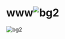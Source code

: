 # www![bg2](https://user-images.githubusercontent.com/85091010/120453502-18c8f800-c361-11eb-8ae0-c618721077e3.jpg)
![bg2](https://user-images.githubusercontent.com/85091010/120453502-18c8f800-c361-11eb-8ae0-c618721077e3.jpg)
